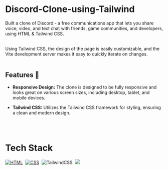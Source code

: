 # Discord-Clone-using-Tailwind


Built a clone of Discord - a free communications app that lets you share voice, video, and text chat with friends, game communities, and developers, using HTML &amp; Tailwind CSS.
<br>
<br>

Using Tailwind CSS, the design of the page is easily customizable, and the Vite development server makes it easy to quickly iterate on changes.
<br>
<br>
## Features 🌟

- **Responsive Design:** The clone is designed to be fully responsive and looks great on various screen sizes, including desktop, tablet, and mobile devices.

- **Tailwind CSS:** Utilizes the Tailwind CSS framework for styling, ensuring a clean and modern design.
<br>
<br>

# Tech Stack

[![HTML](https://img.shields.io/badge/html5%20-%23E34F26.svg?&style=for-the-badge&logo=html5&logoColor=white)](https://github.com/prakash-naikwadi)&nbsp;
[![CSS](https://img.shields.io/badge/css3%20-%231572B6.svg?&style=for-the-badge&logo=css3&logoColor=white)](https://github.com/prakash-naikwadi)&nbsp;
<img alt="TailwindCSS" src="https://img.shields.io/badge/Tailwind_CSS-38B2AC?style=for-the-badge&logo=tailwind-css&logoColor=white"/>&nbsp;
<img src="https://camo.githubusercontent.com/0fad77ddd85292b8800107c5a51df2f64ff5126a0fe6dfa1eb7d4977032918e2/68747470733a2f2f696d672e736869656c64732e696f2f62616467652f4e6f64652532306a732d3333393933333f7374796c653d666f722d7468652d6261646765266c6f676f3d6e6f6465646f746a73266c6f676f436f6c6f723d7768697465" data-canonical-src="https://img.shields.io/badge/Node%20js-339933?style=for-the-badge&amp;logo=nodedotjs&amp;logoColor=white" style="max-width: 100%;">&nbsp;
<br>
<br>

